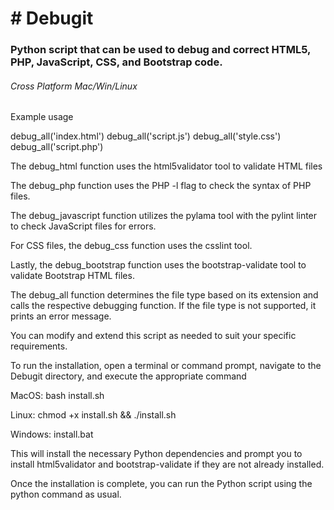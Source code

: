 <h1> # Debugit </h1>

<h3> Python script that can be used to debug and correct HTML5, PHP, JavaScript, CSS, and Bootstrap code. </h3>

<h6> Cross Platform Mac/Win/Linux </h6>

Example usage

debug_all('index.html') 
debug_all('script.js') 
debug_all('style.css') 
debug_all('script.php') 


The debug_html function uses the html5validator tool to validate HTML files 

The debug_php function uses the PHP -l flag to check the syntax of PHP files. 

The debug_javascript function utilizes the pylama tool with the pylint linter to check JavaScript files for errors.

For CSS files, the debug_css function uses the csslint tool. 

Lastly, the debug_bootstrap function uses the bootstrap-validate tool to validate Bootstrap HTML files.

The debug_all function determines the file type based on its extension and calls the respective debugging function. If the file type is not supported, it prints an error message.

You can modify and extend this script as needed to suit your specific requirements. 



To run the installation, open a terminal or command prompt, navigate to the Debugit directory, and execute the appropriate command

MacOS: 
bash install.sh

Linux:
chmod +x install.sh &&
./install.sh

Windows: 
install.bat


This will install the necessary Python dependencies and prompt you to install html5validator and bootstrap-validate if they are not already installed.

Once the installation is complete, you can run the Python script using the python command as usual.

